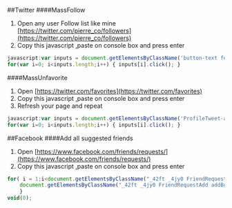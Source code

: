 ##Twitter
####MassFollow

1. Open any user Follow list like mine [https://twitter.com/pierre_co/followers](https://twitter.com/pierre_co/followers)
2. Copy this javascript ,paste on console box and press enter

```javascript
javascript:var inputs = document.getElementsByClassName('button-text follow-text'); 
for(var i=0; i<inputs.length;i++) { inputs[i].click(); }
```

####MassUnfavorite

1. Open [https://twitter.com/favorites](https://twitter.com/favorites)
2. Copy this javascript ,paste on console box and press enter
3. Refresh your page and repeat


```javascript
javascript:var inputs = document.getElementsByClassName('ProfileTweet-actionButtonUndo js-actionFavorite'); 
for(var i=0; i<inputs.length;i++) { inputs[i].click(); }
```


##Facebook
####Add all suggested friends

1. Open [https://www.facebook.com/friends/requests/](https://www.facebook.com/friends/requests/)
2. Copy this javascript ,paste on console box and press enter

```javascript
for( i = 1;i<document.getElementsByClassName("_42ft _4jy0 FriendRequestAdd addButton _4jy3 _517h _51sy").length;i++){
    document.getElementsByClassName("_42ft _4jy0 FriendRequestAdd addButton _4jy3 _517h _51sy")[i].click();
    }
void(0);
```

